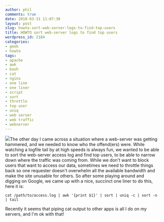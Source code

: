 ```yaml
---
author: phil
comments: true
date: 2010-03-31 11:07:30
layout: post
slug: howto-sort-web-server-logs-to-find-top-users
title: HOWTO sort web-server logs to find top users
wordpress_id: 2184
categories:
- geek
- howto
tags:
- apache
- awk
- bash
- cat
- nginx
- one line
- one liner
- script
- sort
- throttle
- top user
- uniq
- web server
- web traffic
- webserver
---
```


[![](http://fak3r.com/wp-content/uploads/2010/03/wario.jpg)](http://fak3r.com/wp-content/uploads/2010/03/wario.jpg)The other day I came across a situation where a web-server was getting hammered, and we needed to know who the offend(ers) were.  While watching a logfile tail by at high speeds is always fun, we wanted to be able to sort the web-server access log and find top users, to be able to narrow down where the traffic was coming from.  While we don't want to block users that want to access our data, sometimes we need to throttle things back so one requester doesn't overwhelm all the available bandwidth and make the site unusable for others.  So after some playing around and digging on Google, we came up with a nice, succinct one liner to do this, here it is:

    
    cat /path/to/access.log | awk '{print $1}' | sort | uniq -c | sort -n | tail


<!-- more -->Recently it seems that piping cat output to other apps is all I do on my servers, and I'm ok with that!
